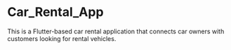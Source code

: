 # Car_Rental_App
This is a Flutter-based car rental application that connects car owners with customers looking for rental vehicles.
